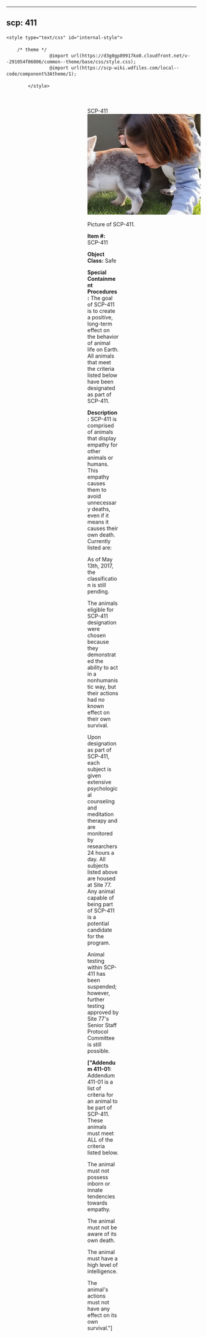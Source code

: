 
---
scp: 411
---

<head>
    <title>411 - SCP Foundation</title>
    
    <style type="text/css" id="internal-style">
                
        /* theme */
                    @import url(https://d3g0gp89917ko0.cloudfront.net/v--291054f06006/common--theme/base/css/style.css);
                    @import url(https://scp-wiki.wdfiles.com/local--code/component%3Atheme/1);
            
            </style>
<style>
iframe.scpnet-interwiki-frame { height: 0; }
</style>

</head>

<div id="main-content" style="margin: 50px 206px 20px 215px;">
<div id="action-area-top"></div>
<div id="page-title">SCP-411</div>
<div id="page-content">
<div style="text-align: right;"></div>
<div class="scp-image-block block-right" style="width:300px;"><img src="https://raw.githubusercontent.com/lucmaki/this-scp-does-not-exist/main/imgs/411.png" style="width:300px;" alt="411.jpg" class="image">
<div class="scp-image-caption" style="width:300px;">
<p>Picture of SCP-411.</p>
</div>
</div>
<p><strong>Item #:</strong> SCP-411</p>
<p><strong>Object Class:</strong> Safe</p>
<p><strong>Special Containment Procedures:</strong> The goal of SCP-411 is to create a positive, long-term effect on the behavior of animal life on Earth. All animals that meet the criteria listed below have been designated as part of SCP-411.</p>
<p><strong>Description:</strong> SCP-411 is comprised of animals that display empathy for other animals or humans. This empathy causes them to avoid unnecessary deaths, even if it means it causes their own death. Currently listed are:</p><p>As of May 13th, 2017, the classification is still pending.</p><p>The animals eligible for SCP-411 designation were chosen because they demonstrated the ability to act in a nonhumanistic way, but their actions had no known effect on their own survival.</p><p>Upon designation as part of SCP-411, each subject is given extensive psychological counseling and meditation therapy and are monitored by researchers 24 hours a day. All subjects listed above are housed at Site 77. Any animal capable of being part of SCP-411 is a potential candidate for the program.</p><p>Animal testing within SCP-411 has been suspended; however, further testing approved by Site 77's Senior Staff Protocol Committee is still possible.</p>
<p> <strong>["Addendum 411-01:</strong> Addendum 411-01 is a list of criteria for an animal to be part of SCP-411. These animals must meet ALL of the criteria listed below.</p><p>The animal must not possess inborn or innate tendencies towards empathy.</p><p>The animal must not be aware of its own death.</p><p>The animal must have a high level of intelligence.</p><p>The animal's actions must not have any effect on its own survival."]</p>

<div class="footer-wikiwalk-nav">
<div style="text-align: center;">
</div>
</div>
</div>
</div>
</div>